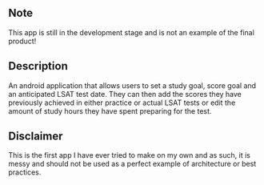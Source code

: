 ## Note
This app is still in the development stage and is not an example of the final product!

## Description
An android application that allows users to set a study goal, score goal and an anticipated LSAT test date. They can then add the scores they have previously achieved in either practice or actual LSAT tests or edit the amount of study hours they have spent preparing for the test.

## Disclaimer
This is the first app I have ever tried to make on my own and as such, it is messy and should not be used as a perfect example of architecture or best practices.
